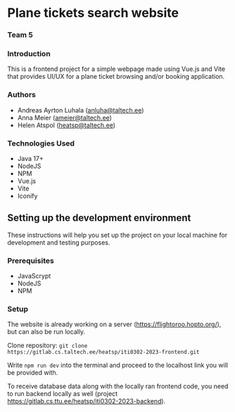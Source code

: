 # Plane tickets search website

### Team 5

### Introduction
This is a frontend project for a simple webpage made using Vue.js and Vite that provides UI/UX for a plane ticket 
browsing and/or booking application. 

### Authors
- Andreas Ayrton Luhala (anluha@taltech.ee)
- Anna Meier (ameier@taltech.ee)
- Helen Atspol (heatsp@taltech.ee)

### Technologies Used
- Java 17+
- NodeJS
- NPM
- Vue.js
- Vite
- Iconify

## Setting up the development environment
These instructions will help you set up the project on your local machine for development and testing purposes.

### Prerequisites
- JavaScrypt
- NodeJS
- NPM

### Setup
The website is already working on a server (https://flightoroo.hopto.org/), but can also be run locally.

Clone repository:
`git clone https://gitlab.cs.taltech.ee/heatsp/iti0302-2023-frontend.git`

Write `npm run dev` into the terminal and proceed to the localhost link you will be provided with.

To receive database data along with the locally ran frontend code, you need to run backend locally as well (project 
https://gitlab.cs.ttu.ee/heatsp/iti0302-2023-backend).
